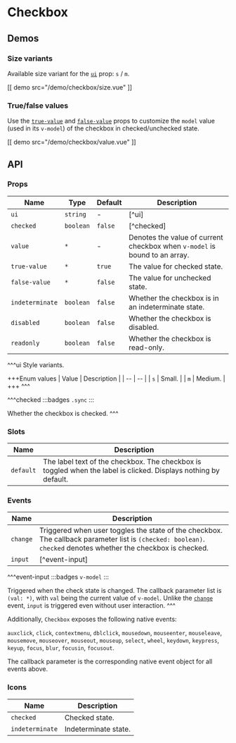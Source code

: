 # Checkbox

## Demos

### Size variants

Available size variant for the [`ui`](#props-ui) prop: `s` / `m`.

[[ demo src="/demo/checkbox/size.vue" ]]

### True/false values

Use the [`true-value`](#props-true-value) and [`false-value`](#props-false-value) props to customize the `model` value (used in its `v-model`) of the checkbox in checked/unchecked state.

[[ demo src="/demo/checkbox/value.vue" ]]

## API

### Props

| Name | Type | Default | Description |
| -- | -- | -- | -- |
| ``ui`` | `string` | - | [^ui] |
| ``checked`` | `boolean` | `false` | [^checked] |
| ``value`` | `*` | - | Denotes the value of current checkbox when `v-model` is bound to an array. |
| ``true-value`` | `*` | `true` | The value for checked state. |
| ``false-value`` | `*` | `false` | The value for unchecked state. |
| ``indeterminate`` | `boolean` | `false` | Whether the checkbox is in an indeterminate state. |
| ``disabled`` | `boolean` | `false` | Whether the checkbox is disabled. |
| ``readonly`` | `boolean` | `false` | Whether the checkbox is read-only. |

^^^ui
Style variants.

+++Enum values
| Value | Description |
| -- | -- |
| `s` | Small. |
| `m` | Medium. |
+++
^^^

^^^checked
:::badges
`.sync`
:::

Whether the checkbox is checked.
^^^

### Slots

| Name | Description |
| -- | -- |
| ``default`` | The label text of the checkbox. The checkbox is toggled when the label is clicked. Displays nothing by default. |

### Events

| Name | Description |
| -- | -- |
| ``change`` | Triggered when user toggles the state of the checkbox. The callback parameter list is `(checked: boolean)`. `checked` denotes whether the checkbox is checked. |
| ``input`` | [^event-input] |

^^^event-input
:::badges
`v-model`
:::

Triggered when the check state is changed. The callback parameter list is `(val: *)`, with `val` being the current value of `v-model`. Unlike the [`change`](#events-change) event, `input` is triggered even without user interaction.
^^^

Additionally, `Checkbox` exposes the following native events:

`auxclick`, `click`, `contextmenu`, `dblclick`, `mousedown`, `mouseenter`, `mouseleave`, `mousemove`, `mouseover`, `mouseout`, `mouseup`, `select`, `wheel`, `keydown`, `keypress`, `keyup`, `focus`, `blur`, `focusin`, `focusout`.

The callback parameter is the corresponding native event object for all events above.

### Icons

| Name | Description |
| -- | -- |
| ``checked`` | Checked state. |
| ``indeterminate`` | Indeterminate state. |
